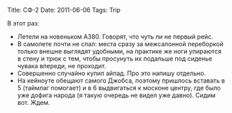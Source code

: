 Title: СФ-2
Date: 2011-06-06
Tags: Trip

<div class="text">В этот раз:<br />
<ul>
<li>Летели на новеньком A380. Говорят, что чуть ли не первый рейс.</li>
<li>В самолете почти не спал: места сразу за межсалонной переборкой только внешне выглядят удобными, на практике же ноги упираются в стену и трюк с тем, чтобы просунуть их подальше под сиденье чувака впереди, не проходит.</li>
<li>Совершенно случайно купил айпад. Про это напишу отдельно.</li>
<li>На кейноуте обещают самого Джобса, поэтому пришлось вставать в 5 (таймлаг помогает) и в 6 выдвигаться к москоне центру, где было уже дофига народа (я такую очередь не видел уже давно). Сидим вот. Ждем.</li>
</ul></div>